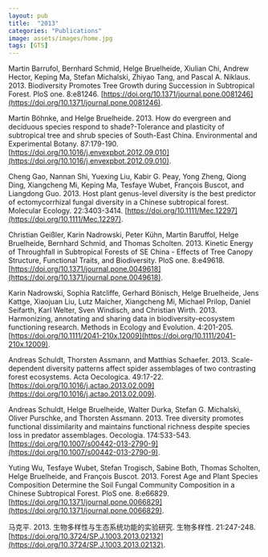 ```yaml
---
layout: pub
title:  "2013"
categories: "Publications"
image: assets/images/home.jpg
tags: [GTS]
---
```

Martin Barrufol, Bernhard Schmid, Helge Bruelheide, Xiulian Chi, Andrew Hector, Keping Ma, Stefan Michalski, Zhiyao Tang, and Pascal A. Niklaus. 2013. Biodiversity Promotes Tree Growth during Succession in Subtropical Forest. PloS one. 8:e81246. [https://doi.org/10.1371/journal.pone.0081246](https://doi.org/10.1371/journal.pone.0081246).


Martin Böhnke, and Helge Bruelheide. 2013. How do evergreen and deciduous species respond to shade?-Tolerance and plasticity of subtropical tree and shrub species of South-East China. Environmental and Experimental Botany. 87:179-190. [https://doi.org/10.1016/j.envexpbot.2012.09.010](https://doi.org/10.1016/j.envexpbot.2012.09.010).


Cheng Gao, Nannan Shi, Yuexing Liu, Kabir G. Peay, Yong Zheng, Qiong Ding, Xiangcheng Mi, Keping Ma, Tesfaye Wubet, François Buscot, and Liangdong Guo. 2013. Host plant genus-level diversity is the best predictor of ectomycorrhizal fungal diversity in a Chinese subtropical forest. Molecular Ecology. 22:3403-3414. [https://doi.org/10.1111/Mec.12297](https://doi.org/10.1111/Mec.12297).


Christian Geißler, Karin Nadrowski, Peter Kühn, Martin Baruffol, Helge Bruelheide, Bernhard Schmid, and Thomas Scholten. 2013. Kinetic Energy of Throughfall in Subtropical Forests of SE China - Effects of Tree Canopy Structure, Functional Traits, and Biodiversity. PloS one. 8:e49618. [https://doi.org/10.1371/journal.pone.0049618](https://doi.org/10.1371/journal.pone.0049618).


Karin Nadrowski, Sophia Ratcliffe, Gerhard Bönisch, Helge Bruelheide, Jens Kattge, Xiaojuan Liu, Lutz Maicher, Xiangcheng Mi, Michael Prilop, Daniel Seifarth, Karl Welter, Sven Windisch, and Christian Wirth. 2013. Harmonizing, annotating and sharing data in biodiversity-ecosystem functioning research. Methods in Ecology and Evolution. 4:201-205. [https://doi.org/10.1111/2041-210x.12009](https://doi.org/10.1111/2041-210x.12009).


Andreas Schuldt, Thorsten Assmann, and Matthias Schaefer. 2013. Scale-dependent diversity patterns affect spider assemblages of two contrasting forest ecosystems. Acta Oecologica. 49:17-22. [https://doi.org/10.1016/j.actao.2013.02.009](https://doi.org/10.1016/j.actao.2013.02.009).


Andreas Schuldt, Helge Bruelheide, Walter Durka, Stefan G. Michalski, Oliver Purschke, and Thorsten Assmann. 2013. Tree diversity promotes functional dissimilarity and maintains functional richness despite species loss in predator assemblages. Oecologia. 174:533-543. [https://doi.org/10.1007/s00442-013-2790-9](https://doi.org/10.1007/s00442-013-2790-9).


Yuting Wu, Tesfaye Wubet, Stefan Trogisch, Sabine Both, Thomas Scholten, Helge Bruelheide, and François Buscot. 2013. Forest Age and Plant Species Composition Determine the Soil Fungal Community Composition in a Chinese Subtropical Forest. PloS one. 8:e66829. [https://doi.org/10.1371/journal.pone.0066829](https://doi.org/10.1371/journal.pone.0066829).


马克平. 2013. 生物多样性与生态系统功能的实验研究. 生物多样性. 21:247-248. [https://doi.org/10.3724/SP.J.1003.2013.02132](https://doi.org/10.3724/SP.J.1003.2013.02132).
